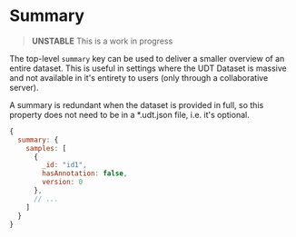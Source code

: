# Summary

> **UNSTABLE** This is a work in progress

The top-level `summary` key can be used to deliver a smaller overview of an entire dataset. This is useful in settings where the UDT Dataset is massive and
not available in it's entirety to users (only through a collaborative server).

A summary is redundant when the dataset is provided in full, so this property does not need to be in a \*.udt.json file, i.e. it's optional.

```javascript
{
  summary: {
    samples: [
      {
        _id: "id1",
        hasAnnotation: false,
        version: 0
      },
      // ...
    ]
  }
}
```
